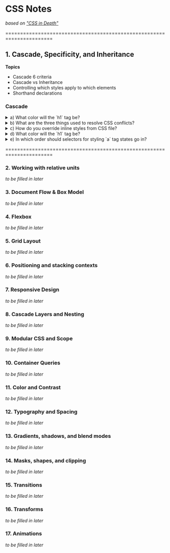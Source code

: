 # CSS Notes 

_based on ["CSS in Depth"](https://www.manning.com/books/css-in-depth-second-edition)_

======================================================================

## 1. Cascade, Specificity, and Inheritance

**Topics**
- Cascade 6 criteria
- Cascade vs Inheritance
- Controlling which styles apply to which elements
- Shorthand declarations

### Cascade 

<details>
  <summary>a) What color will the `h1` tag be?</summary>

  ```html
  <h1 id="page-title" class="title">Lel</h1>
  ```

  ```css
  h1 {
    color: red;
  }
  
  #page-title {
    color: blue;
  }
  
  .title {
    color: green;
  }
  ```

  <details><summary>Answer</summary>
    
  - Blue
  </details>
</details>

<details>
  <summary>b) What are the three things used to resolve CSS conflicts?</summary>

  - Stylesheet origin _(browser defaults aka user-agent styles and your CSS styles)_
  - Seleector Specificity _(inline, ID, class, etc)_
  - Source Order _(order in which styles are declared in the CSS file; whichever appears later in CSS file wins)_
</details>

<details>
  <summary>c) How do you override inline styles from CSS file?</summary>

  - use `!important` in the CSS file
</details>

<details>
  <summary>d) What color will the `h1` tag be?</summary>

  ```html
  <h1 class="title heading">Lel</h1>
  ```

  ```css
  .title {
    color: green;
  }

  .title.heading {
    color: red;
  }
  ```

  <details><summary>Answer</summary>
    
  - Red
  - The more "specific" the selector is or the more IDs, classes, tag names, etc it has means it takes higher precedence
  - See MDN docs - https://developer.mozilla.org/en-US/docs/Web/CSS/CSS_cascade/Specificity for more info on specificity
  </details>
</details>

<details><summary>e) In which order should selectors for styling `a` tag states go in?</summary>

  - From top to bottom: link, visited, hover, active

  ```css
  a:link {
    color: blue;
    text-decoration: none;
  }
  
  a:visited {
    color: purple;
  }
  
  a:hover {
    text-decoration: underline;
  }
  
  a:active {
    color: red;
  }
  ```
</details>


======================================================================

### 2. Working with relative units
_to be filled in later_

### 3. Document Flow & Box Model
_to be filled in later_

### 4. Flexbox
_to be filled in later_

### 5. Grid Layout
_to be filled in later_

### 6. Positioning and stacking contexts
_to be filled in later_

### 7. Responsive Design
_to be filled in later_

### 8. Cascade Layers and Nesting
_to be filled in later_

### 9. Modular CSS and Scope
_to be filled in later_

### 10. Container Queries
_to be filled in later_

### 11. Color and Contrast
_to be filled in later_

### 12. Typography and Spacing
_to be filled in later_

### 13. Gradients, shadows, and blend modes
_to be filled in later_

### 14. Masks, shapes, and clipping
_to be filled in later_

### 15. Transitions
_to be filled in later_

### 16. Transforms
_to be filled in later_

### 17. Animations
_to be filled in later_
